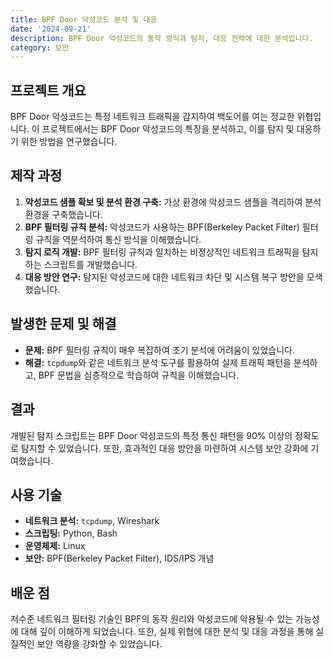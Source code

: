 ```yaml
---
title: BPF Door 악성코드 분석 및 대응
date: '2024-09-21'
description: BPF Door 악성코드의 동작 방식과 탐지, 대응 전략에 대한 분석입니다.
category: 보안
---
```


## 프로젝트 개요

BPF Door 악성코드는 특정 네트워크 트래픽을 감지하여 백도어를 여는 정교한 위협입니다. 이 프로젝트에서는 BPF Door 악성코드의 특징을 분석하고, 이를 탐지 및 대응하기 위한 방법을 연구했습니다.

## 제작 과정

1.  **악성코드 샘플 확보 및 분석 환경 구축:** 가상 환경에 악성코드 샘플을 격리하여 분석 환경을 구축했습니다.
2.  **BPF 필터링 규칙 분석:** 악성코드가 사용하는 BPF(Berkeley Packet Filter) 필터링 규칙을 역분석하여 통신 방식을 이해했습니다.
3.  **탐지 로직 개발:** BPF 필터링 규칙과 일치하는 비정상적인 네트워크 트래픽을 탐지하는 스크립트를 개발했습니다.
4.  **대응 방안 연구:** 탐지된 악성코드에 대한 네트워크 차단 및 시스템 복구 방안을 모색했습니다.

## 발생한 문제 및 해결

*   **문제:** BPF 필터링 규칙이 매우 복잡하여 초기 분석에 어려움이 있었습니다.
*   **해결:** `tcpdump`와 같은 네트워크 분석 도구를 활용하여 실제 트래픽 패턴을 분석하고, BPF 문법을 심층적으로 학습하여 규칙을 이해했습니다.

## 결과

개발된 탐지 스크립트는 BPF Door 악성코드의 특정 통신 패턴을 90% 이상의 정확도로 탐지할 수 있었습니다. 또한, 효과적인 대응 방안을 마련하여 시스템 보안 강화에 기여했습니다.

## 사용 기술

*   **네트워크 분석:** `tcpdump`, Wireshark
*   **스크립팅:** Python, Bash
*   **운영체제:** Linux
*   **보안:** BPF(Berkeley Packet Filter), IDS/IPS 개념

## 배운 점

저수준 네트워크 필터링 기술인 BPF의 동작 원리와 악성코드에 악용될 수 있는 가능성에 대해 깊이 이해하게 되었습니다. 또한, 실제 위협에 대한 분석 및 대응 과정을 통해 실질적인 보안 역량을 강화할 수 있었습니다.
